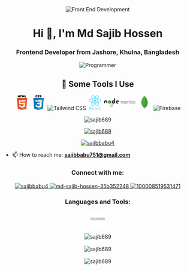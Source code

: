 <div align="center">
  <img src="https://www.optimalvirtualemployee.com/wp-content/uploads/2023/01/front-end-development.gif" alt="Front End Development" />
</div>

<h1 align="center">Hi 👋, I'm Md Sajib Hossen</h1>
<h3 align="center">Frontend Developer from Jashore, Khulna, Bangladesh</h3>

<div align="center">
  <img width="500" src="https://cdn.dribbble.com/users/1162077/screenshots/3848914/programmer.gif" alt="Programmer" />
</div>

<h2 align="center">🚀 Some Tools I Use</h2>
<p align="center">
  <img src="https://raw.githubusercontent.com/devicons/devicon/master/icons/html5/html5-original-wordmark.svg" alt="HTML" width="40" height="40" />
  <img src="https://raw.githubusercontent.com/devicons/devicon/master/icons/css3/css3-original-wordmark.svg" alt="CSS3" width="40" height="40" />
  <img src="https://www.vectorlogo.zone/logos/tailwindcss/tailwindcss-icon.svg" alt="Tailwind CSS" width="40" height="40" />
  <img src="https://raw.githubusercontent.com/devicons/devicon/master/icons/react/react-original-wordmark.svg" alt="React" width="40" height="40" />
  <img src="https://raw.githubusercontent.com/devicons/devicon/master/icons/nodejs/nodejs-original-wordmark.svg" alt="Node.js" width="40" height="40" />
  <img src="https://raw.githubusercontent.com/devicons/devicon/master/icons/express/express-original-wordmark.svg" alt="Express.js" width="40" height="40" />
  <img src="https://raw.githubusercontent.com/devicons/devicon/master/icons/mongodb/mongodb-original.svg" alt="MongoDB" width="40" height="40" />
  <img src="https://www.vectorlogo.zone/logos/firebase/firebase-icon.svg" alt="Firebase" width="40" height="40" />
</p>

<p align="center">
  <img src="https://komarev.com/ghpvc/?username=sajib689&label=Profile%20views&color=0e75b6&style=flat" alt="sajib689" />
</p>

<p align="center">
  <a href="https://github.com/ryo-ma/github-profile-trophy">
    <img src="https://github-profile-trophy.vercel.app/?username=sajib689" alt="sajib689" />
  </a>
</p>

<p align="center">
  <a href="https://twitter.com/sajibbabu4" target="blank">
    <img src="https://img.shields.io/twitter/follow/sajibbabu4?logo=twitter&style=for-the-badge" alt="sajibbabu4" />
  </a>
</p>


- 📫 How to reach me: **sajibbabu751@gmail.com**
  

<h3 align="center">Connect with me:</h3>
<p align="center">
  <a href="https://twitter.com/sajibbabu4" target="blank">
    <img align="center" src="https://raw.githubusercontent.com/rahuldkjain/github-profile-readme-generator/master/src/images/icons/Social/twitter.svg" alt="sajibbabu4" height="30" width="40" />
  </a>
  <a href="https://linkedin.com/in/md-sajib-hossen-35b352248" target="blank">
    <img align="center" src="https://raw.githubusercontent.com/rahuldkjain/github-profile-readme-generator/master/src/images/icons/Social/linked-in-alt.svg" alt="md-sajib-hossen-35b352248" height="30" width="40" />
  </a>
  <a href="https://fb.com/100008519531471" target="blank">
    <img align="center" src="https://raw.githubusercontent.com/rahuldkjain/github-profile-readme-generator/master/src/images/icons/Social/facebook.svg" alt="100008519531471" height="30" width="40" />
  </a>
</p>

<h3 align="center">Languages and Tools:</h3>
<p align="center">
  <a href="https://expressjs.com" target="_blank" rel="noreferrer">
    <img src="https://raw.githubusercontent.com/devicons/devicon/master/icons/express/express-original-wordmark.svg" alt="express" width="40" height="40" />
  </a>
  <!-- Add other tools and languages here -->
</p>

<p align="center">
  <img align="center" src="https://github-readme-stats.vercel.app/api/top-langs?username=sajib689&show_icons=true&locale=en&layout=compact" alt="sajib689" />
</p>

<p align="center">
  <img align="center" src="https://github-readme-stats.vercel.app/api?username=sajib689&show_icons=true&locale=en" alt="sajib689" />
</p>

<p align="center">
  <img align="center" src="https://github-readme-streak-stats.herokuapp.com/?user=sajib689&" alt="sajib689" />
</p>
